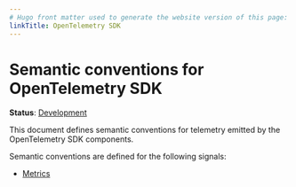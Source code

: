 ```yaml
---
# Hugo front matter used to generate the website version of this page:
linkTitle: OpenTelemetry SDK
---
```


# Semantic conventions for OpenTelemetry SDK

**Status**: [Development][DocumentStatus]

This document defines semantic conventions for telemetry emitted by the OpenTelemetry SDK components.

Semantic conventions are defined for the following signals:

* [Metrics](sdk-metrics.md)

[DocumentStatus]: https://opentelemetry.io/docs/specs/otel/document-status
